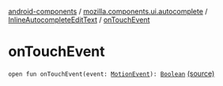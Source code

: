 [android-components](../../index.md) / [mozilla.components.ui.autocomplete](../index.md) / [InlineAutocompleteEditText](index.md) / [onTouchEvent](./on-touch-event.md)

# onTouchEvent

`open fun onTouchEvent(event: `[`MotionEvent`](https://developer.android.com/reference/android/view/MotionEvent.html)`): `[`Boolean`](https://kotlinlang.org/api/latest/jvm/stdlib/kotlin/-boolean/index.html) [(source)](https://github.com/mozilla-mobile/android-components/blob/master/components/ui/autocomplete/src/main/java/mozilla/components/ui/autocomplete/InlineAutocompleteEditText.kt#L646)